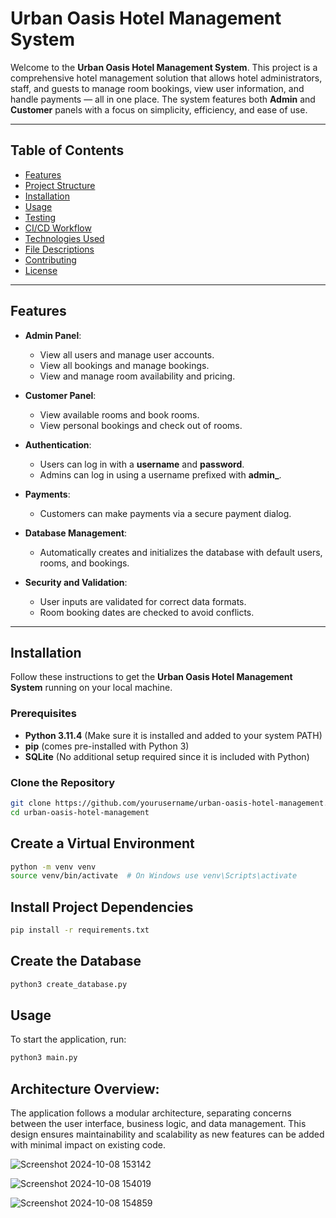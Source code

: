 # **Urban Oasis Hotel Management System**

Welcome to the **Urban Oasis Hotel Management System**. This project is a comprehensive hotel management solution that allows hotel administrators, staff, and guests to manage room bookings, view user information, and handle payments — all in one place. The system features both **Admin** and **Customer** panels with a focus on simplicity, efficiency, and ease of use.

---

## **Table of Contents**
- [Features](#features)
- [Project Structure](#project-structure)
- [Installation](#installation)
- [Usage](#usage)
- [Testing](#testing)
- [CI/CD Workflow](#cicd-workflow)
- [Technologies Used](#technologies-used)
- [File Descriptions](#file-descriptions)
- [Contributing](#contributing)
- [License](#license)

---

## **Features**
- **Admin Panel**: 
  - View all users and manage user accounts.
  - View all bookings and manage bookings.
  - View and manage room availability and pricing.
  
- **Customer Panel**: 
  - View available rooms and book rooms.
  - View personal bookings and check out of rooms.

- **Authentication**: 
  - Users can log in with a **username** and **password**. 
  - Admins can log in using a username prefixed with **admin_**.
  
- **Payments**:
  - Customers can make payments via a secure payment dialog.
  
- **Database Management**:
  - Automatically creates and initializes the database with default users, rooms, and bookings.
  
- **Security and Validation**:
  - User inputs are validated for correct data formats.
  - Room booking dates are checked to avoid conflicts.

---

## **Installation**
Follow these instructions to get the **Urban Oasis Hotel Management System** running on your local machine.

### **Prerequisites**
- **Python 3.11.4** (Make sure it is installed and added to your system PATH)
- **pip** (comes pre-installed with Python 3)
- **SQLite** (No additional setup required since it is included with Python)

### **Clone the Repository**

```bash
git clone https://github.com/yourusername/urban-oasis-hotel-management.git
cd urban-oasis-hotel-management
```

## **Create a Virtual Environment**

```bash
python -m venv venv
source venv/bin/activate  # On Windows use venv\Scripts\activate
```

## **Install Project Dependencies**

```bash
pip install -r requirements.txt
```

## **Create the Database**

```bash
python3 create_database.py
```

## **Usage**

To start the application, run:

```bash
python3 main.py
```
  
## Architecture Overview:
The application follows a modular architecture, separating concerns between the user interface, business logic, and data management. This design ensures maintainability and scalability as new features can be added with minimal impact on existing code.

![Screenshot 2024-10-08 153142](https://github.com/user-attachments/assets/fd4d9177-b32f-4dd6-a6f1-6234c9c97e3d)

![Screenshot 2024-10-08 154019](https://github.com/user-attachments/assets/6e628204-d9b6-4c39-b50c-2b87abc4b761)

![Screenshot 2024-10-08 154859](https://github.com/user-attachments/assets/a7d6a149-ce5a-4eee-ab6f-b25849e1940f)
